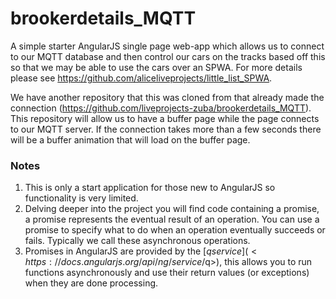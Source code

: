 # brookerdetails_MQTT
A simple starter AngularJS single page web-app which allows us to connect to our MQTT database and then control our cars on the tracks based off this so that we may be able to use the cars over an SPWA. For more details please see https://github.com/aliceliveprojects/little_list_SPWA.

We have another repository that this was cloned from that already made the connection (https://github.com/liveprojects-zuba/brookerdetails_MQTT). This repository will allow us to have a buffer page while the page connects to our MQTT server. If the connection takes more than a few seconds there will be a buffer animation that will load on the buffer page.

### Notes

1. This is only a start application for those new to AngularJS so functionality is very limited.
2. Delving deeper into the project you will find code containing a promise, a promise represents the eventual result of an operation. You can use a promise to specify what to do when an operation eventually succeeds or fails. Typically we call these asynchronous operations.
3. Promises in AngularJS are provided by the [$q service](<https://docs.angularjs.org/api/ng/service/$q>), this allows you to run functions asynchronously and use their return values (or exceptions) when they are done processing. 

